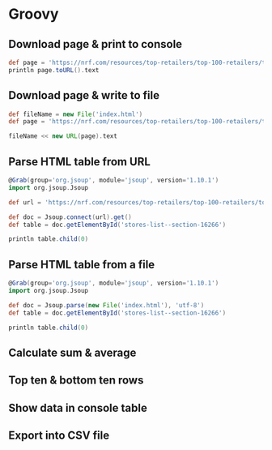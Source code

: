 # Groovy

## Download page & print to console 

```groovy
def page = 'https://nrf.com/resources/top-retailers/top-100-retailers/top-100-retailers-2019'
println page.toURL().text
```

## Download page & write to file

```groovy
def fileName = new File('index.html') 
def page = 'https://nrf.com/resources/top-retailers/top-100-retailers/top-100-retailers-2019'

fileName << new URL(page).text
```

## Parse HTML table from URL

```groovy
@Grab(group='org.jsoup', module='jsoup', version='1.10.1')
import org.jsoup.Jsoup

def url = 'https://nrf.com/resources/top-retailers/top-100-retailers/top-100-retailers-2019'

def doc = Jsoup.connect(url).get()
def table = doc.getElementById('stores-list--section-16266')

println table.child(0)
```


## Parse HTML table from a file 

```groovy
@Grab(group='org.jsoup', module='jsoup', version='1.10.1')
import org.jsoup.Jsoup

def doc = Jsoup.parse(new File('index.html'), 'utf-8')
def table = doc.getElementById('stores-list--section-16266')

println table.child(0)
```

## Calculate sum & average

## Top ten & bottom ten rows

## Show data in console table 


## Export into CSV file




